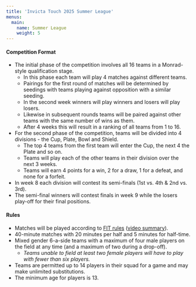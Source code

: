 ```yaml
---
title: 'Invicta Touch 2025 Summer League'
menus:
  main:
    name: Summer League
    weight: 5
---
```



#### Competition Format
* The initial phase of the competition involves all 16 teams in a Monrad-style qualification stage.
  * In this phase each team will play 4 matches against different teams.
  * Pairings for the first round of matches will be determined by seedings with teams playing against opposition with a similar seeding.
  * In the second week winners will play winners and losers will play losers.
  * Likewise in subsequent rounds teams will be paired against other teams with the same number of wins as them.
  * After 4 weeks this will result in a ranking of all teams from 1 to 16.
* For the second phase of the competition, teams will be divided into 4 divisions - the Cup, Plate, Bowl and Shield.
  * The top 4 teams from the first team will enter the Cup, the next 4 the Plate and so on.
  * Teams will play each of the other teams in their division over the next 3 weeks.
  * Teams will earn 4 points for a win, 2 for a draw, 1 for a defeat, and none for a forfeit.
* In week 8 each division will contest its semi-finals (1st vs. 4th & 2nd vs. 3rd).
* The semi-final winners will contest finals in week 9 while the losers play-off for their final positions.

#### Rules
* Matches will be played according to [FIT rules](https://www.internationaltouch.org/media/FIT%205th%20Edition%20Rulebook.pdf)
([video summary](https://www.youtube.com/watch?v=4YHjW094-AY)).
* 40-minute matches with 20 minutes per half and 5 minutes for half-time.
* Mixed gender 6-a-side teams with a maximum of four male players on the field at any time (and a maximum of two during a drop-off).
  * *Teams unable to field at least two female players will have to play with fewer than six players.*
* Teams are permitted up to 14 players in their squad for a game and may make unlimited substitutions.
* The minimum age for players is 13.
